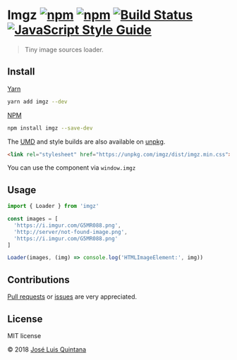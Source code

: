 # Imgz [![npm](https://img.shields.io/npm/v/imgz.svg)](https://www.npmjs.com/package/imgz) [![npm](https://img.shields.io/npm/dt/imgz.svg)](https://www.npmjs.com/package/imgz) [![Build Status](https://travis-ci.org/joseluisq/imgz.svg?branch=master)](https://travis-ci.org/joseluisq/imgz) [![JavaScript Style Guide](https://img.shields.io/badge/code%20style-standard-brightgreen.svg)](http://standardjs.com/)

> Tiny image sources loader.

## Install

[Yarn](https://github.com/yarnpkg/)

```sh
yarn add imgz --dev
```

[NPM](https://www.npmjs.com/)

```sh
npm install imgz --save-dev
```

The [UMD](https://github.com/umdjs/umd) and style builds are also available on [unpkg](https://unpkg.com).

```html
<link rel="stylesheet" href="https://unpkg.com/imgz/dist/imgz.min.css">
```

You can use the component via `window.imgz`

## Usage

```ts
import { Loader } from 'imgz'

const images = [
  'https://i.imgur.com/G5MR088.png',
  'http://server/not-found-image.png',
  'https://i.imgur.com/G5MR088.png'
]

Loader(images, (img) => console.log('HTMLImageElement:', img))
```

## Contributions

[Pull requests](https://github.com/joseluisq/imgz/pulls) or [issues](https://github.com/joseluisq/imgz/issues) are very appreciated.

## License
MIT license

© 2018 [José Luis Quintana](http://git.io/joseluisq)
